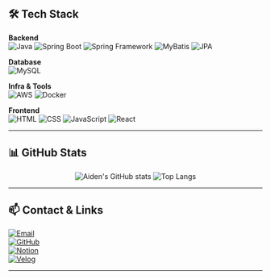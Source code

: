 
## 🛠 Tech Stack

**Backend**  
![Java](https://img.shields.io/badge/Java-007396?style=for-the-badge&logo=java&logoColor=white)
![Spring Boot](https://img.shields.io/badge/Spring%20Boot-6DB33F?style=for-the-badge&logo=springboot&logoColor=white)
![Spring Framework](https://img.shields.io/badge/Spring%20Framework-6DB33F?style=for-the-badge&logo=spring&logoColor=white)
![MyBatis](https://img.shields.io/badge/MyBatis-000000?style=for-the-badge&logo=databricks&logoColor=white)
![JPA](https://img.shields.io/badge/JPA-59666C?style=for-the-badge&logo=hibernate&logoColor=white)

**Database**  
![MySQL](https://img.shields.io/badge/MySQL-4479A1?style=for-the-badge&logo=mysql&logoColor=white)

**Infra & Tools**  
![AWS](https://img.shields.io/badge/AWS%20EC2%20|%20RDS%20|%20S3-232F3E?style=for-the-badge&logo=amazonaws&logoColor=white)
![Docker](https://img.shields.io/badge/Docker-2496ED?style=for-the-badge&logo=docker&logoColor=white)

**Frontend**  
![HTML](https://img.shields.io/badge/HTML5-E34F26?style=for-the-badge&logo=html5&logoColor=white)
![CSS](https://img.shields.io/badge/CSS3-1572B6?style=for-the-badge&logo=css3&logoColor=white)
![JavaScript](https://img.shields.io/badge/JavaScript-F7DF1E?style=for-the-badge&logo=javascript&logoColor=black)
![React](https://img.shields.io/badge/React-61DAFB?style=for-the-badge&logo=react&logoColor=black)

---

## 📊 GitHub Stats
<div align="center">

![Aiden's GitHub stats](https://github-readme-stats.vercel.app/api?username=AidenY915&show_icons=true&theme=tokyonight)
![Top Langs](https://github-readme-stats.vercel.app/api/top-langs/?username=AidenY915&layout=compact&theme=tokyonight)

</div>

---

## 📫 Contact & Links
[![Email](https://img.shields.io/badge/aiden915y@gmail.com-white?style=flat-square&logo=gmail)](mailto:aiden915y@gmail.com)  
[![GitHub](https://img.shields.io/badge/GitHub-AidenY915-black?style=flat-square&logo=github)](https://github.com/AidenY915)  
[![Notion](https://img.shields.io/badge/Portfolio-Notion-black?style=flat-square&logo=notion)](https://silken-galleon-0b4.notion.site/229d0f9bc006804d9e7acd2043b99ba9?pvs=74)  
[![Velog](https://img.shields.io/badge/Blog-Velog-20C997?style=flat-square&logo=velog)](https://velog.io/@aiden915y)

---

